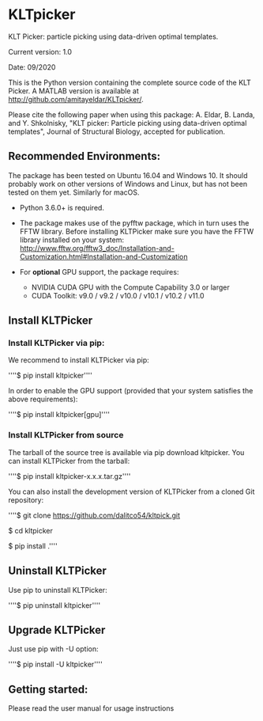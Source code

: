 <h1>KLTpicker</h1>

KLT Picker: particle picking using data-driven optimal templates.

Current version: 1.0 

Date: 09/2020

This is the Python version containing the complete source code of the KLT Picker. A MATLAB version is available at http://github.com/amitayeldar/KLTpicker/.

Please cite the following paper when using this package: A. Eldar, B. Landa, and Y. Shkolnisky, "KLT picker: Particle picking using data-driven optimal templates", Journal of Structural Biology, accepted for publication.

<h2>Recommended Environments:</h2>
The package has been tested on Ubuntu 16.04 and Windows 10. It should probably work on other versions of Windows and Linux, but has not been tested on them yet. Similarly for macOS.

* Python 3.6.0+ is required.

* The package makes use of the pyfftw package, which in turn uses the FFTW library. Before installing KLTPicker make sure you have the FFTW library installed on your system: http://www.fftw.org/fftw3_doc/Installation-and-Customization.html#Installation-and-Customization

* For **optional** GPU support, the package requires:
  * NVIDIA CUDA GPU with the Compute Capability 3.0 or larger
  * CUDA Toolkit: v9.0 / v9.2 / v10.0 / v10.1 / v10.2 / v11.0

<h2>Install KLTPicker</h2>
<h3>Install KLTPicker via pip:</h3>
We recommend to install KLTPicker via pip:


''''$ pip install kltpicker''''

In order to enable the GPU support (provided that your system satisfies the above requirements):


''''$ pip install kltpicker[gpu]''''

<h3>Install KLTPicker from source</h3>
The tarball of the source tree is available via pip download kltpicker. You can install KLTPicker from the tarball:


''''$ pip install kltpicker-x.x.x.tar.gz''''


You can also install the development version of KLTPicker from a cloned Git repository:


''''$ git clone https://github.com/dalitco54/kltpick.git

$ cd kltpicker

$ pip install .''''

<h2>Uninstall KLTPicker</h2>
Use pip to uninstall KLTPicker:


''''$ pip uninstall kltpicker''''

<h2>Upgrade KLTPicker</h2>
Just use pip with -U option:


''''$ pip install -U kltpicker''''

<h2>Getting started:</h2>
Please read the user manual for usage instructions
